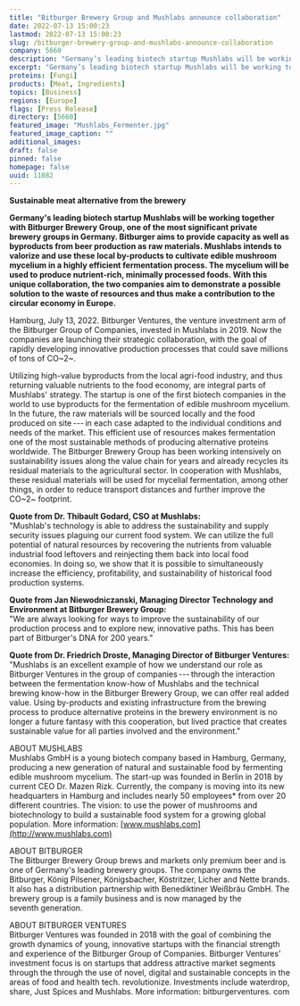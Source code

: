 ```yaml
---
title: "Bitburger Brewery Group and Mushlabs announce collaboration"
date: 2022-07-13 15:00:23
lastmod: 2022-07-13 15:00:23
slug: /bitburger-brewery-group-and-mushlabs-announce-collaboration
company: 5660
description: "Germany’s leading biotech startup Mushlabs will be working together with Bitburger BreweryGroup, one of the most significant private brewery groups in Germany."
excerpt: "Germany’s leading biotech startup Mushlabs will be working together with Bitburger BreweryGroup, one of the most significant private brewery groups in Germany."
proteins: [Fungi]
products: [Meat, Ingredients]
topics: [Business]
regions: [Europe]
flags: [Press Release]
directory: [5660]
featured_image: "Mushlabs_Fermenter.jpg"
featured_image_caption: ""
additional_images:
draft: false
pinned: false
homepage: false
uuid: 11082
---
```

**Sustainable meat alternative from the brewery**

**Germany's leading biotech startup Mushlabs will be working together
with Bitburger Brewery Group, one of the most significant private
brewery groups in Germany. Bitburger aims to provide capacity as well as
byproducts from beer production as raw materials. Mushlabs intends to
valorize and use these local by-products to cultivate edible mushroom
mycelium in a highly efficient fermentation process. The mycelium will
be used to produce nutrient-rich, minimally processed foods. With this
unique collaboration, the two companies aim to demonstrate a possible
solution to the waste of resources and thus make a contribution to the
circular economy in Europe.**

Hamburg, July 13, 2022. Bitburger Ventures, the venture investment arm
of the Bitburger Group of Companies, invested in Mushlabs in 2019. Now
the companies are launching their strategic collaboration, with the goal
of rapidly developing innovative production processes that could save
millions of tons of CO~2~.

Utilizing high-value byproducts from the local agri-food industry, and
thus returning valuable nutrients to the food economy, are integral
parts of Mushlabs' strategy. The startup is one of the first biotech
companies in the world to use byproducts for the fermentation of edible
mushroom mycelium. In the future, the raw materials will be sourced
locally and the food produced on site --- in each case adapted to the
individual conditions and needs of the market. This efficient use of
resources makes fermentation one of the most sustainable methods of
producing alternative proteins worldwide. The Bitburger Brewery Group
has been working intensively on sustainability issues along the value
chain for years and already recycles its residual materials to the
agricultural sector. In cooperation with Mushlabs, these residual
materials will be used for mycelial fermentation, among other things, in
order to reduce transport distances and further improve the CO~2~
footprint.

**Quote from Dr. Thibault Godard, CSO at Mushlabs:**\
"Mushlab's technology is able to address the sustainability and supply
security issues plaguing our current food system. We can utilize the
full potential of natural resources by recovering the nutrients from
valuable industrial food leftovers and reinjecting them back into local
food economies. In doing so, we show that it is possible to
simultaneously increase the efficiency, profitability, and
sustainability of historical food production systems.

**Quote from Jan Niewodniczanski, Managing Director Technology and
Environment at Bitburger Brewery Group:**\
"We are always looking for ways to improve the sustainability of our
production process and to explore new, innovative paths. This has been
part of Bitburger's DNA for 200 years."

**Quote from Dr. Friedrich Droste, Managing Director of Bitburger
Ventures:**\
"Mushlabs is an excellent example of how we understand our role as
Bitburger Ventures in the group of companies --- through the interaction
between the fermentation know-how of Mushlabs and the technical brewing
know-how in the Bitburger Brewery Group, we can offer real added value.
Using by-products and existing infrastructure from the brewing process
to produce alternative proteins in the brewery environment is no longer
a future fantasy with this cooperation, but lived practice that creates
sustainable value for all parties involved and the environment."

ABOUT MUSHLABS\
Mushlabs GmbH is a young biotech company based in Hamburg, Germany,
producing a new generation of natural and sustainable food by fermenting
edible mushroom mycelium. The start-up was founded in Berlin in 2018 by
current CEO Dr. Mazen Rizk. Currently, the company is moving into its
new headquarters in Hamburg and includes nearly 50 employees\* from over
20 different countries. The vision: to use the power of mushrooms and
biotechnology to build a sustainable food system for a growing global
population. More information:
[www.mushlabs.com](http://www.mushlabs.com)

ABOUT BITBURGER\
The Bitburger Brewery Group brews and markets only premium beer and is
one of Germany's leading brewery groups. The company owns the Bitburger,
König Pilsener, Königsbacher, Köstritzer, Licher and Nette brands. It
also has a distribution partnership with Benediktiner Weißbräu GmbH. The
brewery group is a family business and is now managed by the
seventh generation.

ABOUT BITBURGER VENTURES\
Bitburger Ventures was founded in 2018 with the goal of combining the
growth dynamics of young, innovative startups with the financial
strength and experience of the Bitburger Group of Companies. Bitburger
Ventures' investment focus is on startups that address attractive market
segments through the through the use of novel, digital and sustainable
concepts in the areas of food and health tech. revolutionize.
Investments include waterdrop, share, Just Spices and Mushlabs. More
information: bitburgerventures. com
